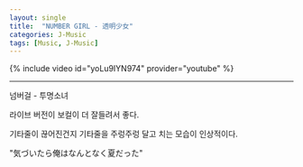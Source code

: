 ```yaml
---
layout: single
title:  "NUMBER GIRL - 透明少女"
categories: J-Music
tags: [Music, J-Music]
---
```


{% include video id="yoLu9IYN974" provider="youtube" %}

<hr/>
넘버걸 - 투명소녀

라이브 버전이 보컬이 더 잘들려서 좋다.

기타줄이 끊어진건지 기타줄을 주렁주렁 달고 치는 모습이 인상적이다.

"気づいたら俺はなんとなく夏だった"